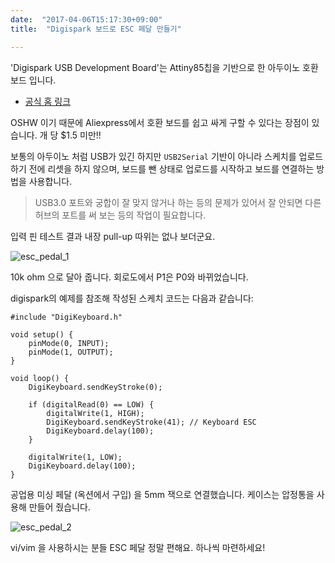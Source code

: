 ```yaml
---
date:  "2017-04-06T15:17:30+09:00"
title:  "Digispark 보드로 ESC 페달 만들기"

---
```


'Digispark USB Development Board'는 Attiny85칩을 기반으로 한
아두이노 호환 보드 입니다. 

* [공식 홈 링크](http://digistump.com/products/1)

OSHW 이기 때문에 Aliexpress에서 호환 보드를 쉽고 싸게 구할 수 있다는
장점이 있습니다. 개 당 $1.5 미만!!

보통의 아두이노 처럼 USB가 있긴 하지만 `USB2Serial` 기반이 아니라
스케치를 업로드 하기 전에 리셋을 하지 않으며, 보드를 뺀 상태로
업로드를 시작하고 보드를 연결하는 방법을 사용합니다.

> USB3.0 포트와 궁합이 잘 맞지 않거나 하는 등의 문제가 있어서
> 잘 안되면 다른 허브의 포트를 써 보는 등의 작업이 필요합니다.

입력 핀 테스트 결과 내장 pull-up 따위는 없나 보더군요.

![esc_pedal_1](https://asset.homin.dev/blog/img/digispark_esc_sch.jpg)

10k ohm 으로 달아 줍니다. 회로도에서 P1은 P0와 바뀌었습니다.

digispark의 예제를 참조해 작성된 스케치 코드는 다음과 같습니다:

    #include "DigiKeyboard.h"

    void setup() {
        pinMode(0, INPUT);
        pinMode(1, OUTPUT);
    }

    void loop() {
        DigiKeyboard.sendKeyStroke(0);

        if (digitalRead(0) == LOW) {
            digitalWrite(1, HIGH);
            DigiKeyboard.sendKeyStroke(41); // Keyboard ESC
            DigiKeyboard.delay(100);
        }

        digitalWrite(1, LOW);
        DigiKeyboard.delay(100);
    }

공업용 미싱 페달 (옥션에서 구입) 을 5mm 잭으로 연결했습니다.
케이스는 압정통을 사용해 만들어 줬습니다.

![esc_pedal_2](https://asset.homin.dev/blog/img/digispark_esc_pedal.jpg)

vi/vim 을 사용하시는 분들 ESC 페달 정말 편해요.
하나씩 마련하세요!
